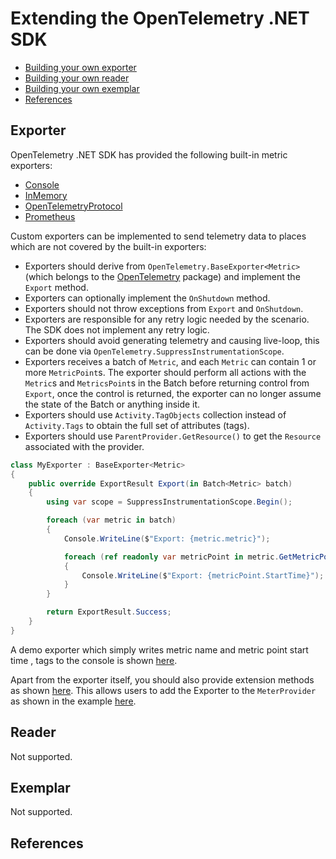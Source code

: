 # Extending the OpenTelemetry .NET SDK

* [Building your own exporter](#exporter)
* [Building your own reader](#reader)
* [Building your own exemplar](#exemplar)
* [References](#references)

## Exporter

OpenTelemetry .NET SDK has provided the following built-in metric exporters:

* [Console](../../../src/OpenTelemetry.Exporter.Console/README.md)
* [InMemory](../../../src/OpenTelemetry.Exporter.InMemory/README.md)
* [OpenTelemetryProtocol](../../../src/OpenTelemetry.Exporter.OpenTelemetryProtocol/README.md)
* [Prometheus](../../../src/OpenTelemetry.Exporter.Prometheus/README.md)

Custom exporters can be implemented to send telemetry data to places which are
not covered by the built-in exporters:

* Exporters should derive from `OpenTelemetry.BaseExporter<Metric>` (which
  belongs to the [OpenTelemetry](../../../src/OpenTelemetry/README.md) package)
  and implement the `Export` method.
* Exporters can optionally implement the `OnShutdown` method.
* Exporters should not throw exceptions from `Export` and
  `OnShutdown`.
* Exporters are responsible for any retry logic needed by the scenario. The SDK
  does not implement any retry logic.
* Exporters should avoid generating telemetry and causing live-loop, this can be
  done via `OpenTelemetry.SuppressInstrumentationScope`.
* Exporters receives a batch of `Metric`, and each `Metric`
  can contain 1 or more `MetricPoint`s. The exporter should perform all actions 
  with the `Metric`s and `MetricsPoint`s in the Batch before returning control from 
  `Export`, once the control is returned, the exporter can no longer assume the 
  state of the Batch or anything inside it.
* Exporters should use `Activity.TagObjects` collection instead of
  `Activity.Tags` to obtain the full set of attributes (tags).
* Exporters should use `ParentProvider.GetResource()` to get the `Resource`
  associated with the provider.

```csharp
class MyExporter : BaseExporter<Metric>
{
    public override ExportResult Export(in Batch<Metric> batch)
    {
        using var scope = SuppressInstrumentationScope.Begin();

        foreach (var metric in batch)
        {
            Console.WriteLine($"Export: {metric.metric}");

            foreach (ref readonly var metricPoint in metric.GetMetricPoints())
            {
                Console.WriteLine($"Export: {metricPoint.StartTime}");
            }
        }

        return ExportResult.Success;
    }
}
```

A demo exporter which simply writes metric name and metric point start time
, tags to the console is shown [here](./MyExporter.cs).

Apart from the exporter itself, you should also provide extension methods as
shown [here](./MyExporterExtensions.cs). This allows users to add the Exporter
to the `MeterProvider` as shown in the example [here](./Program.cs).

## Reader

Not supported.

## Exemplar

Not supported.

## References

